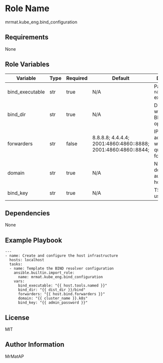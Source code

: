 Role Name
=========

mrmat.kube_eng.bind_configuration

Requirements
------------

None

Role Variables
--------------

| Variable        | Type | Required | Default                                                       | Description                                       |
|-----------------|------|----------|---------------------------------------------------------------|---------------------------------------------------|
| bind_executable | str  | true     | N/A                                                           | Path to the `named` executable                    |
| bind_dir        | str  | true     | N/A                                                           | Directory in which the BIND resolver operates     |
| forwarders      | str  | false    | 8.8.8.8; 4.4.4.4; 2001:4860:4860::8888; 2001:4860:4860::8844; | IP address(es) where DNS queries are forwarded to |
| domain          | str  | true     | N/A                                                           | Name of the domain to authoritatively host        |
| bind_key        | str  | true     | N/A                                                           | TSIG key to use                                   |

Dependencies
------------

None

Example Playbook
----------------

```
---
- name: Create and configure the host infrastructure
  hosts: localhost
  tasks:
  - name: Template the BIND resolver configuration
    ansible.builtin.import_role:
      name: mrmat.kube_eng.bind_configuration
    vars:
      bind_executable: "{{ host.tools.named }}"
      bind_dir: "{{ dist_dir }}/bind"
      forwarders: "{{ host.bind.forwarders }}"
      domain: "{{ cluster_name }}.k8s"
      bind_key: "{{ admin_password }}"
```

License
-------

MIT

Author Information
------------------

MrMatAP
